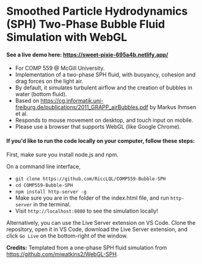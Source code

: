 # Smoothed Particle Hydrodynamics (SPH) Two-Phase Bubble Fluid Simulation with WebGL

#### See a live demo here: https://sweet-pixie-695a4b.netlify.app/

- For COMP 559 @ McGill University.
- Implementation of a two-phase SPH fluid, with buoyancy, cohesion and drag forces on the light air.
- By default, it simulates turbulent airflow and the creation of bubbles in water (bottom fluid).
- Based on https://cg.informatik.uni-freiburg.de/publications/2011_GRAPP_airBubbles.pdf by Markus Ihmsen et al.
- Responds to mouse movement on desktop, and touch input on mobile.
- Please use a browser that supports WebGL (like Google Chrome).

#### If you'd like to run the code locally on your computer, follow these steps:

First, make sure you install node.js and npm.

On a command line interface,
- `git clone https://github.com/RiccLQL/COMP559-Bubble-SPH`
- `cd COMP559-Bubble-SPH`
- `npm install http-server -g`
- Make sure you are in the folder of the index.html file, and run `http-server` in the terminal.
- Visit `http://localhost:8080` to see the simulation locally!

Alternatively, you can use the Live Server extension on VS Code. Clone the repository, open it in VS Code, download the Live Server extension, and click `Go Live` on the bottom-right of the window.


**Credits:** Templated from a one-phase SPH fluid simulation from https://github.com/mjwatkins2/WebGL-SPH.
